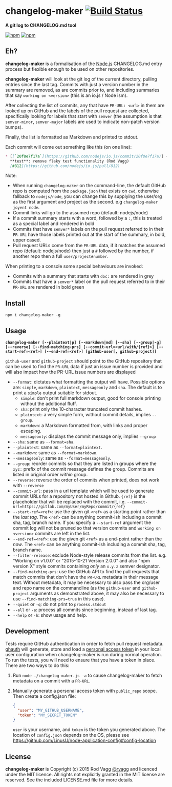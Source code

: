 # changelog-maker [![Build Status](https://github.com/nodejs/changelog-maker/workflows/Tests/badge.svg)](https://github.com/nodejs/changelog-maker/actions?workflow=Tests)

**A git log to CHANGELOG.md tool**

[![npm](https://nodei.co/npm/changelog-maker.png?downloads=true&downloadRank=true)](https://nodei.co/npm/changelog-maker/)
[![npm](https://nodei.co/npm-dl/changelog-maker.png?months=6&height=3)](https://nodei.co/npm/changelog-maker/)

## Eh?

**changelog-maker** is a formalisation of the [Node.js](https://github.com/nodejs/node) CHANGELOG.md entry process but flexible enough to be used on other repositories.

**changelog-maker** will look at the git log of the current directory, pulling entries since the last tag. Commits with just a version number in the summary are removed, as are commits prior to, and including summaries that say `working on <version>` (this is an io.js / Node ism).

After collecting the list of commits, any that have `PR-URL: <url>` in them are looked up on GitHub and the labels of the pull request are collected, specifically looking for labels that start with `semver` (the assumption is that `semver-minor`, `semver-major` labels are used to indicate non-patch version bumps).

Finally, the list is formatted as Markdown and printed to stdout.

Each commit will come out something like this (on one line):

```markdown
* [[`20f8e7f17a`](https://github.com/nodejs/io.js/commit/20f8e7f17a)] -
  **test**: remove flaky test functionality (Rod Vagg)
  [#812](https://github.com/nodejs/io.js/pull/812)
```

Note:

* When running `changelog-maker` on the command-line, the default GitHub repo is computed from the `package.json` that exists on `cwd`, otherwise fallback to `nodejs/node`, you can change this by supplying the user/org as the first argument and project as the second. e.g `changelog-maker joyent node`.
* Commit links will go to the assumed repo (default: nodejs/node)
* If a commit summary starts with a word, followed by a `:`, this is treated as a special label and rendered in bold
* Commits that have `semver*` labels on the pull request referred to in their `PR-URL` have those labels printed out at the start of the summary, in bold, upper cased.
* Pull request URLs come from the `PR-URL` data, if it matches the assumed repo (default: nodejs/node) then just a `#` followed by the number, if another repo then a full `user/project#number`.

When printing to a console some special behaviours are invoked:

* Commits with a summary that starts with `doc:` are rendered in grey
* Commits that have a `semver*` label on the pull request referred to in their `PR-URL` are rendered in bold green

## Install

```shell
npm i changelog-maker -g
```

## Usage

**`changelog-maker [--plaintext|p] [--markdown|md] [--sha] [--group|-g] [--reverse] [--find-matching-prs] [--commit-url=<url/with/{ref}>] [--start-ref=<ref>] [--end-ref=<ref>] [github-user[, github-project]]`**

`github-user` and `github-project` should point to the GitHub repository that can be used to find the `PR-URL` data if just an issue number is provided and will also impact how the PR-URL issue numbers are displayed

* `--format`:          dictates what formatting the output will have. Possible options are: `simple`, `markdown`, `plaintext`, `messageonly` and `sha`. The default is to print a `simple` output suitable for stdout.
  - `simple`:            don't print full markdown output, good for console printing without the additional fluff.
  - `sha`:               print only the 10-character truncated commit hashes.
  - `plaintext`:         a very simple form, without commit details, implies `--group`.
  - `markdown`:          a Markdown formatted from, with links and proper escaping.
  - `messageonly`:       displays the commit message only, implies `--group`
* `--sha`:             same as `--format=sha`.
* `--plaintext`:       same as `--format=plaintext`.
* `--markdown`:        same as `--format=markdown`.
* `--messageonly`:     same as `--format=messageonly`.
* `--group`:           reorder commits so that they are listed in groups where the `xyz:` prefix of the commit message defines the group. Commits are listed in original order _within_ group.
* `--reverse`:         reverse the order of commits when printed, does not work with `--reverse`
* `--commit-url`:      pass in a url template which will be used to generate commit URLs for a repository not hosted in Github. `{ref}` is the placeholder that will be replaced with the commit, i.e. `--commit-url=https://gitlab.com/myUser/myRepo/commit/{ref}`
* `--start-ref=<ref>`: use the given git `<ref>` as a starting point rather than the _last tag_. The `<ref>` can be anything commit-ish including a commit sha, tag, branch name. If you specify a `--start-ref` argument the commit log will not be pruned so that version commits and `working on <version>` commits are left in the list.
* `--end-ref=<ref>`:   use the given git `<ref>` as a end-point rather than the _now_. The `<ref>` can be anything commit-ish including a commit sha, tag, branch name.
* `--filter-release`:  exclude Node-style release commits from the list. e.g. "Working on v1.0.0" or "2015-10-21 Version 2.0.0" and also "npm version X" style commits containing _only_ an `x.y.z` semver designator.
* `--find-matching-prs`: use the GitHub API to find the pull requests that match commits that don't have the `PR-URL` metadata in their message text. Without metadata, it may be necessary to also pass the org/user and repo name on the commandline (as the `github-user` and `github-project` arguments as demonstrated above, it may also be necessary to use `--find-matching-prs=true` in this case).
* `--quiet` or `-q`:   do not print to `process.stdout`
* `--all` or `-a`:     process all commits since beginning, instead of last tag.
* `--help` or `-h`:    show usage and help.

## Development

Tests require GitHub authentication in order to fetch pull request metadata. [ghauth](https://github.com/rvagg/ghauth) will generate, store and load a [personal access token](https://github.com/settings/tokens) in your local user configuration when changelog-maker is run during normal operation. To run the tests, you will need to ensure that you have a token in place. There are two ways to do this:

1. Run `node ./changelog-maker.js -a` to cause changelog-maker to fetch metadata on a commit with a `PR-URL`.

2. Manually generate a personal access token with `public_repo` scope. Then create a config.json file:

    ```json
    {
      "user": "MY_GITHUB_USERNAME",
      "token": "MY_SECRET_TOKEN"
    }
    ```

    `user` is your username, and `token` is the token you generated above. The location of `config.json` depends on the OS, please see <https://github.com/LinusU/node-application-config#config-location>

## License

**changelog-maker** is Copyright (c) 2015 Rod Vagg [@rvagg](https://twitter.com/rvagg) and licenced under the MIT licence. All rights not explicitly granted in the MIT license are reserved. See the included LICENSE.md file for more details.
